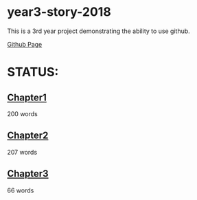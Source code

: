 year3-story-2018
================

This is a 3rd year project demonstrating the ability to use github. 

[Github Page](https://adzierzak.github.io/year3-story-2018)


STATUS:
=======

[Chapter1](https://adzierzak.github.io/year3-story-2018/chapter1.html)
---------
200 words

[Chapter2](https://adzierzak.github.io/year3-story-2018/chapter2.html)
---------
207 words

[Chapter3](https://adzierzak.github.io/year3-story-2018/chapter3.html)
---------
66 words


